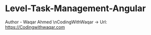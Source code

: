 # Level-Task-Management-Angular

Author - Waqar Ahmed
\nCodingWithWaqar -> Url: https://Codingwithwaqar.com